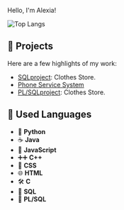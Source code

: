 Hello, I'm Alexia!

![Top Langs](https://github-readme-stats.vercel.app/api/top-langs/?username=alexiatanasie&layout=compact)
    
## 🚀 Projects
Here are a few highlights of my work:
- [SQLproject](https://github.com/alexiatanasie/SQLproject): Clothes Store.
- [Phone Service System](https://github.com/alexiatanasie/PhoneServiceSystem)
- [PL/SQLproject](https://github.com/alexiatanasie/Clothes-Store): Clothes Store.

## 👻 Used Languages

- 🐍 **Python**
- ☕ **Java**
- 📜 **JavaScript**
- ➕➕ **C++**
- 🎨 **CSS**
- 🌐 **HTML**
- 🛠️ **C**
- 💾 **SQL**
- 🔄 **PL/SQL**


 
